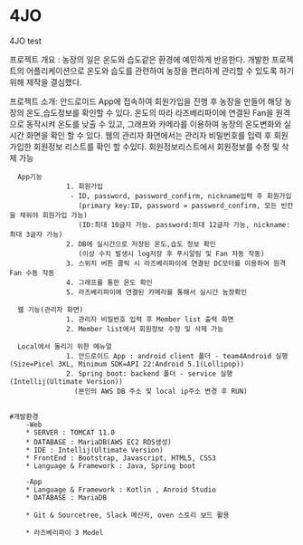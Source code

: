 # 4JO
4JO test

프로젝트 개요 : 농장의 일은 온도와 습도같은 환경에 예민하게 반응한다.
               개발한 프로젝트의 어플리케이션으로 온도와 습도를 관련하여 농장을 편리하게 관리할 수 있도록 하기위해 제작을 결심했다.
               
프로젝트 소개: 안드로이드 App에 접속하여 회원가입을 진행 후 농장을 만들어 해당 농장의 온도,습도정보를 확인할 수 있다.
              온도의 따라 라즈베리파이에 연결된 Fan을 원격으로 동작시켜 온도를 낮출 수 있고, 
              그래프와 카메라를 이용하여 농장의 온도변화와 실시간 화면을 확인 할 수 있다.
              웹의 관리자 화면에서는 관리자 비밀번호를 입력 후 회원가입한 회원정보 리스트를 확인 할 수있다.
              회원정보리스트에서 회원정보를 수정 및 삭제 가능

      App기능  
                  1. 회원가입
                   - ID, password, password_confirm, nickname입력 후 회원가입
                     (primary key:ID, password = password_confirm, 모든 빈칸을 채워야 회원가입 가능)
                     (ID:최대 10글자 가능. password:최대 12글자 가능, nickname: 최대 3글자 가능)
                  2. DB에 실시간으로 저장된 온도,습도 정보 확인
                     (이상 수치 발생시 log저장 후 푸시알림 및 Fan 자동 작동)
                  3. 스위치 버튼 클릭 시 라즈베리파이에 연결된 DC모터를 이용하여 원격 Fan 수동 작동
                  4. 그래프를 통한 온도 확인
                  5. 라즈베리파이에 연결된 카메라를 통해서 실시간 농장확인
      
      웹 기능(관리자 화면)
                  1. 관리자 비밀번호 입력 후 Member list 출력 화면
                  2. Member list에서 회원정보 수정 및 삭제 가능
               
      Local에서 돌리기 위한 메뉴얼
                  1. 안드로이드 App : android client 폴더 - team4Android 실행 (Size=Picel 3XL, Minimum SDK=API 22:Android 5.1(Lollipop)) 
                  2. Spring boot: backend 폴더 - service 실행(Intellij(Ultimate Version))
                    (본인의 AWS DB 주소 및 local ip주소 변경 후 RUN)
                  
                  
    #개발환경
        -Web
        * SERVER : TOMCAT 11.0
        * DATABASE : MariaDB(AWS EC2 RDS생성)
        * IDE : Intellij(Ultimate Version)
        * FrontEnd : Bootstrap, Javascript, HTML5, CSS3
        * Language & Framework : Java, Spring boot

        -App
        * Language & Framework : Kotlin , Anroid Studio
        * DATABASE : MariaDB             

        * Git & Sourcetree, Slack 메신저, oven 스토리 보드 활용

        * 라즈베리파이 3 Model
